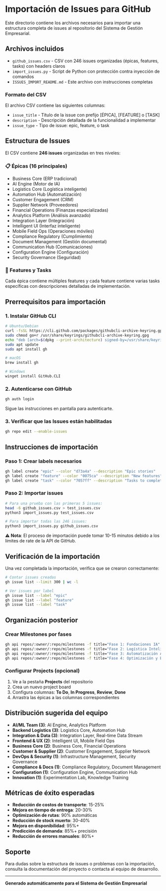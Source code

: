 # Importación de Issues para GitHub

Este directorio contiene los archivos necesarios para importar una estructura completa de issues al repositorio del Sistema de Gestión Empresarial.

## Archivos incluidos

- `github_issues.csv` - CSV con 246 issues organizadas (épicas, features, tasks) con headers claros
- `import_issues.py` - Script de Python con protección contra inyección de comandos
- `ISSUES_IMPORT_README.md` - Este archivo con instrucciones completas

### Formato del CSV
El archivo CSV contiene las siguientes columnas:
- `issue_title` - Título de la issue con prefijo [ÉPICA], [FEATURE] o [TASK]
- `description` - Descripción detallada de la funcionalidad a implementar
- `issue_type` - Tipo de issue: epic, feature, o task

## Estructura de Issues

El CSV contiene **246 issues** organizadas en tres niveles:

### 📋 Épicas (16 principales)
- Business Core (ERP tradicional)
- AI Engine (Motor de IA)
- Logistics Core (Logística inteligente)
- Automation Hub (Automatización)
- Customer Engagement (CRM)
- Supplier Network (Proveedores)
- Financial Operations (Finanzas especializadas)
- Analytics Platform (Análisis avanzado)
- Integration Layer (Integración)
- Intelligent UI (Interfaz inteligente)
- Mobile Field Ops (Operaciones móviles)
- Compliance Regulatory (Cumplimiento)
- Document Management (Gestión documental)
- Communication Hub (Comunicaciones)
- Configuration Engine (Configuración)
- Security Governance (Seguridad)

### 🎯 Features y Tasks
Cada épica contiene múltiples features y cada feature contiene varias tasks específicas con descripciones detalladas de implementación.

## Prerrequisitos para importación

### 1. Instalar GitHub CLI
```bash
# Ubuntu/Debian
curl -fsSL https://cli.github.com/packages/githubcli-archive-keyring.gpg | sudo dd of=/usr/share/keyrings/githubcli-archive-keyring.gpg
sudo chmod go+r /usr/share/keyrings/githubcli-archive-keyring.gpg
echo "deb [arch=$(dpkg --print-architecture) signed-by=/usr/share/keyrings/githubcli-archive-keyring.gpg] https://cli.github.com/packages stable main" | sudo tee /etc/apt/sources.list.d/github-cli.list > /dev/null
sudo apt update
sudo apt install gh

# macOS
brew install gh

# Windows
winget install GitHub.CLI
```

### 2. Autenticarse con GitHub
```bash
gh auth login
```
Sigue las instrucciones en pantalla para autenticarte.

### 3. Verificar que las Issues están habilitadas
```bash
gh repo edit --enable-issues
```

## Instrucciones de importación

### Paso 1: Crear labels necesarios
```bash
gh label create "epic" --color "d73a4a" --description "Epic stories"
gh label create "feature" --color "0075ca" --description "New features"
gh label create "task" --color "7057ff" --description "Tasks to complete"
```

### Paso 2: Importar issues
```bash
# Para una prueba con las primeras 5 issues:
head -6 github_issues.csv > test_issues.csv
python3 import_issues.py test_issues.csv

# Para importar todas las 246 issues:
python3 import_issues.py github_issues.csv
```

⚠️ **Nota**: El proceso de importación puede tomar 10-15 minutos debido a los límites de rate de la API de GitHub.

## Verificación de la importación

Una vez completada la importación, verifica que se crearon correctamente:

```bash
# Contar issues creadas
gh issue list --limit 300 | wc -l

# Ver issues por label
gh issue list --label "epic"
gh issue list --label "feature"
gh issue list --label "task"
```

## Organización posterior

### Crear Milestones por fases
```bash
gh api repos/:owner/:repo/milestones -f title="Fase 1: Fundaciones IA" -f description="Meses 1-3: Implementar AI Engine y Analytics Platform"
gh api repos/:owner/:repo/milestones -f title="Fase 2: Logística Inteligente" -f description="Meses 4-6: Logistics Core y Real-time Data"
gh api repos/:owner/:repo/milestones -f title="Fase 3: Automatización Avanzada" -f description="Meses 7-9: Automation Hub e Intelligent UI"
gh api repos/:owner/:repo/milestones -f title="Fase 4: Optimización y Escala" -f description="Meses 10-12: Experimentation Lab y optimización"
```

### Configurar Projects (opcional)
1. Ve a la pestaña **Projects** del repositorio
2. Crea un nuevo project board
3. Configura columnas: **To Do**, **In Progress**, **Review**, **Done**
4. Arrastra las épicas a las columnas correspondientes

## Distribución sugerida del equipo

- **AI/ML Team (3)**: AI Engine, Analytics Platform
- **Backend Logistics (3)**: Logistics Core, Automation Hub
- **Integration & Data (3)**: Integration Layer, Real-time Data Stream
- **Frontend & UX (2)**: Intelligent UI, Mobile Field Ops
- **Business Core (2)**: Business Core, Financial Operations
- **Customer & Supplier (2)**: Customer Engagement, Supplier Network
- **DevOps & Security (1)**: Infrastructure Management, Security Governance
- **Compliance & Docs (1)**: Compliance Regulatory, Document Management
- **Configuration (1)**: Configuration Engine, Communication Hub
- **Innovation (1)**: Experimentation Lab, Knowledge Training

## Métricas de éxito esperadas

- **Reducción de costos de transporte**: 15-25%
- **Mejora en tiempo de entrega**: 20-30%
- **Optimización de rutas**: 90% automáticas
- **Reducción de stock muerto**: 30-40%
- **Mejora en disponibilidad**: 95%+
- **Predicción de demanda**: 85%+ precisión
- **Reducción de errores manuales**: 80%+

## Soporte

Para dudas sobre la estructura de issues o problemas con la importación, consulta la documentación del proyecto o contacta al equipo de desarrollo.

---

**Generado automáticamente para el Sistema de Gestión Empresarial**
